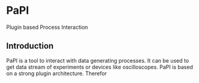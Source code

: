 PaPI
==================

Plugin based Process Interaction

Introduction
------
PaPI is a tool to interact with data generating processes. It can be used to get data stream of experiments or devices
like oscilloscopes.
PaPI is based on a strong plugin architecture. Therefor
